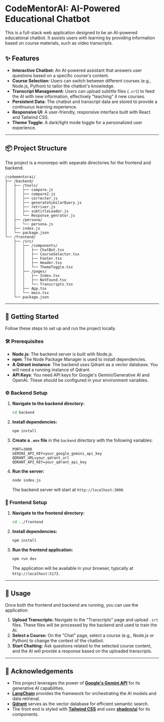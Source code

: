 # CodeMentorAI: AI-Powered Educational Chatbot

This is a full-stack web application designed to be an AI-powered educational chatbot. It assists users with learning by providing information based on course materials, such as video transcripts.

## ✨ Features

- **Interactive Chatbot:** An AI-powered assistant that answers user questions based on a specific course's content.
- **Course Selection:** Users can switch between different courses (e.g., Node.js, Python) to tailor the chatbot's knowledge.
- **Transcript Management:** Users can upload subtitle files (`.srt`) to feed the AI with new information, effectively "teaching" it new courses.
- **Persistent Data:** The chatbot and transcript data are stored to provide a continuous learning experience.
- **Responsive UI:** A user-friendly, responsive interface built with React and Tailwind CSS.
- **Theme Toggle:** A dark/light mode toggle for a personalized user experience.

---

## 📦 Project Structure

The project is a monorepo with separate directories for the frontend and backend.

```
/codementorai/
├── /backend/
│   ├── /tools/
│   │   ├── compare.js
│   │   ├── compare2.js
│   │   ├── correcter.js
│   │   ├── generateSimilarQuery.js
│   │   ├── retriver.js
│   │   ├── subtitleLoader.js
│   │   └── Response_genrator.js
│   ├── /persona/
│   │   └── persona.js
│   ├── index.js
│   └── package.json
└── /frontend/
    ├── /src/
    │   ├── /components/
    │   │   ├── ChatBot.tsx
    │   │   ├── CourseSelector.tsx
    │   │   ├── Footer.tsx
    │   │   ├── Header.tsx
    │   │   └── ThemeToggle.tsx
    │   ├── /pages/
    │   │   ├── Index.tsx
    │   │   ├── NotFound.tsx
    │   │   └── Transcripts.tsx
    │   ├── App.tsx
    │   └── main.tsx
    └── package.json
```

---

## 🚀 Getting Started

Follow these steps to set up and run the project locally.

### 🛠️ Prerequisites

- **Node.js**: The backend server is built with Node.js.
- **npm**: The Node Package Manager is used to install dependencies.
- **A Qdrant instance**: The backend uses Qdrant as a vector database. You will need a running instance of Qdrant.
- **API Keys**: You need API keys for Google's Gemini/Generative AI and OpenAI. These should be configured in your environment variables.

### ⚙️ Backend Setup

1.  **Navigate to the backend directory:**
    ```sh
    cd backend
    ```

2.  **Install dependencies:**
    ```sh
    npm install
    ```

3.  **Create a `.env` file** in the `backend` directory with the following variables:
    ```env
    PORT=3000
    GEMINI_API_KEY=your_google_gemini_api_key
    QDRANT_URL=your_qdrant_url
    QDRANT_API_KEY=your_qdrant_api_key
    ```

4.  **Run the server:**
    ```sh
    node index.js
    ```
    The backend server will start at `http://localhost:3000`.

### 🎨 Frontend Setup

1.  **Navigate to the frontend directory:**
    ```sh
    cd ../frontend
    ```

2.  **Install dependencies:**
    ```sh
    npm install
    ```

3.  **Run the frontend application:**
    ```sh
    npm run dev
    ```
    The application will be available in your browser, typically at `http://localhost:5173`.

---

## 📝 Usage

Once both the frontend and backend are running, you can use the application:

1.  **Upload Transcripts:** Navigate to the "Transcripts" page and upload `.srt` files. These files will be processed by the backend and used to train the AI.
2.  **Select a Course:** On the "Chat" page, select a course (e.g., Node.js or Python) to change the context of the chatbot.
3.  **Start Chatting:** Ask questions related to the selected course content, and the AI will provide a response based on the uploaded transcripts.

---

## 🙏 Acknowledgements

- This project leverages the power of **[Google's Gemini API](https://ai.google.dev/)** for its generative AI capabilities.
- **[LangChain](https://www.langchain.com/)** provides the framework for orchestrating the AI models and data retrieval.
- **[Qdrant](https://qdrant.tech/)** serves as the vector database for efficient semantic search.
- The front end is styled with **[Tailwind CSS](https://tailwindcss.com/)** and uses **[shadcn/ui](https://ui.shadcn.com/)** for its components.
